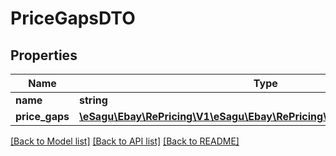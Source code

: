 # PriceGapsDTO

## Properties
Name | Type | Description | Notes
------------ | ------------- | ------------- | -------------
**name** | **string** |  | 
**price_gaps** | [**\eSagu\Ebay\RePricing\V1\eSagu\Ebay\RePricing\V1\Model\PriceGapDTO[]**](PriceGapDTO.md) |  | 

[[Back to Model list]](../README.md#documentation-for-models) [[Back to API list]](../README.md#documentation-for-api-endpoints) [[Back to README]](../README.md)


